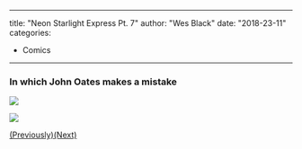 
---
title: "Neon Starlight Express Pt. 7"
author: "Wes Black"
date: "2018-23-11"
categories:
- Comics
---

### In which John Oates makes a mistake

![](https://i0.wp.com/vrvblog.co/wp-content/uploads/2018/11/NSEpage13-723x1024.png?resize=723%2C1024&#038;ssl=1)

![](https://i0.wp.com/vrvblog.co/wp-content/uploads/2018/11/NSEpage14-724x1024.png?resize=724%2C1024&#038;ssl=1)

[(Previously)](https://vrvblog.co/wesblk/4096/neon-starlight-express-pt-6/)[(Next)](https://vrvblog.co/wesblk/4402/neon-starlight-express-pt-8/)
